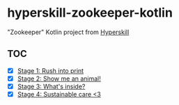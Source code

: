 # hyperskill-zookeeper-kotlin

"Zookeeper" Kotlin project from [Hyperskill](https://hyperskill.org/)

## TOC

- [x] [Stage 1: Rush into print](src/main/kotlin/stage1/project/Main.kt)
- [x] [Stage 2: Show me an animal!](src/main/kotlin/stage2/project/Main.kt)
- [x] [Stage 3: What's inside?](src/main/kotlin/stage3/project/Main.kt)
- [x] [Stage 4: Sustainable care <3](src/main/kotlin/stage4/project/Main.kt)
